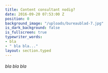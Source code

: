 ```yaml
---
title: Content consultant nodig?
date: 2016-09-20 07:53:00 Z
position: 0
background_image: "/uploads/bureaublad-7.jpg"
is_dark_background: false
is_fullscreen: true
typewriter_words:
- bla
- " bla bla..."
layout: section.typed
---
```


###### <span id="typed">bla bla bla</span>